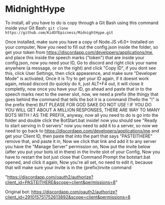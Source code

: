 # MidnightHype

To install, all you have to do is copy through a Git Bash using this command inside your Git Bash: ```git clone https://github.com/KidOfEpicness/MidnightHype.git```


Once installed, make sure you have a copy of Node.JS v6.0+ Installed on your computer, Now you need to fill out the config.json
inside the folder, so get your token from https://discordapp.com/developers/applications/me, and place this inside the speech marks ("token") that
are inside your config.json, now you need your ID, Go to discord and right click your name anywhere (a message, or on the right) and click
"Copy ID", if you dont see this, click User Settings, then click appearence, and make sure "Developer Mode" is activated, Once it is Try
to get your ID again, if it doesnt work again, reload discord (to quickly do it, just ALT+F4 out, it will close it completly, now once you
have your ID, go ahead and paste that in to the speech marks next to the owner slot, now, we need a prefix (the thingy that goes behind
the command that tells the bot it is a command (!hello the "!" is the prefix there) BUT PLEASE FOR GOD SAKE DO NOT USE ! IF YOU DO YOU 
WILL GET ABOUT A MILLION RESPONSES, THERE ARE WAY TO MANY BOTS WITH ! AS THE PREFIX, anyway, now all you need to do is go into the folder
and double click the BotStart.bat inside! now you should see "Ready to start serving in 0 servers" now you need to add it to a server, so
now we need to go back to https://discordapp.com/developers/applications/me and get your Client ID, then paste that into the part that
says "PASTEITHERE" remove that, and paste it in, Now we click that link and add it to any server you have the "Manage Server" permission
on, Now put the invite below (after you put your bots id in there) in the Invite slot of your Config, Now you have to restart the bot
just close that Command Prompt the botstart.bat opened, and click it again, Now you're all set, no need to edit it, because that will
make sure your invite is in the {prefix}invite command


"https://discordapp.com/oauth2/authorize?client_id=PASTEITHERE&scope=client&permissions=8"


Original bot: https://discordapp.com/oauth2/authorize?client_id=291015751752613892&scope=client&permissions=8
